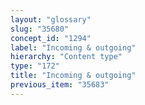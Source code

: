 ```yaml
---
layout: "glossary"
slug: "35680"
concept_id: "1294"
label: "Incoming & outgoing"
hierarchy: "Content type"
type: "172"
title: "Incoming & outgoing"
previous_item: "35683"
---
```

